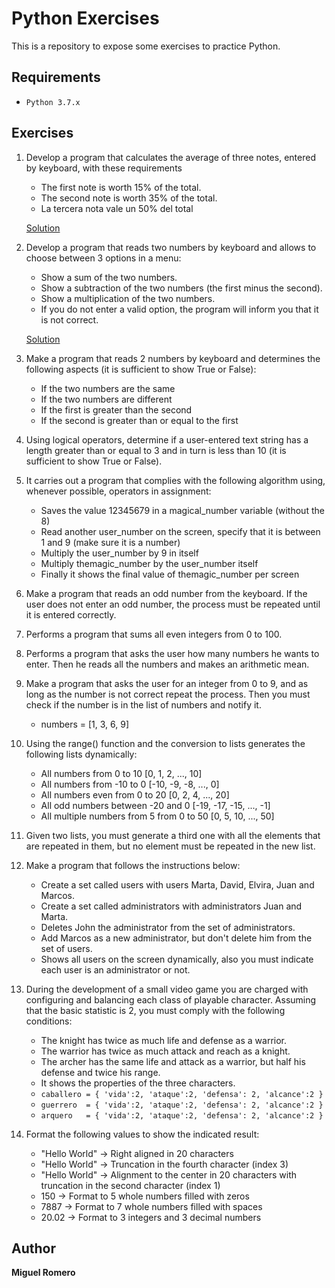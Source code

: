 # Python Exercises

This is a repository to expose some exercises to practice Python.

## Requirements

* `Python 3.7.x`

## Exercises
1. Develop a program that calculates the average of three notes, entered by keyboard, with these requirements 
    - The first note is worth 15% of the total. 
    - The second note is worth 35% of the total.
    - La tercera nota vale un 50% del total

    [Solution](calcula_nota_porcentual.py)
2. Develop a program that reads two numbers by keyboard and allows to choose between 3 options in a menu: 
    - Show a sum of the two numbers.
    - Show a subtraction of the two numbers (the first minus the second).
    - Show a multiplication of the two numbers.
    - If you do not enter a valid option, the program will inform you that it is not correct.

    [Solution](control_flujo_1.py)
3. Make a program that reads 2 numbers by keyboard and determines the following aspects (it is sufficient to show True or False):
    - If the two numbers are the same
    - If the two numbers are different
    - If the first is greater than the second
    - If the second is greater than or equal to the first
4. Using logical operators, determine if a user-entered text string has a length greater than or equal to 3 and in turn is less than 10 (it is sufficient to show True or False).
5. It carries out a program that complies with the following algorithm using, whenever possible, operators in assignment:
    - Saves the value 12345679 in a magical_number variable (without the 8)
    - Read another user_number on the screen, specify that it is between 1 and 9 (make sure it is a number)
    - Multiply the user_number by 9 in itself
    - Multiply themagic_number by the user_number itself
    - Finally it shows the final value of themagic_number per screen
6. Make a program that reads an odd number from the keyboard. If the user does not enter an odd number, the process must be repeated until it is entered correctly.
7. Performs a program that sums all even integers from 0 to 100.
8. Performs a program that asks the user how many numbers he wants to enter. Then he reads all the numbers and makes an arithmetic mean.
9. Make a program that asks the user for an integer from 0 to 9, and as long as the number is not correct repeat the process. Then you must check if the number is in the list of numbers and notify it.
    - numbers = [1, 3, 6, 9]
10. Using the range() function and the conversion to lists generates the following lists dynamically:
    - All numbers from 0 to 10 [0, 1, 2, ..., 10]
    - All numbers from -10 to 0 [-10, -9, -8, ..., 0]
    - All numbers even from 0 to 20 [0, 2, 4, ..., 20]
    - All odd numbers between -20 and 0 [-19, -17, -15, ..., -1]
    - All multiple numbers from 5 from 0 to 50 [0, 5, 10, ..., 50]  
11. Given two lists, you must generate a third one with all the elements that are repeated in them, but no element must be repeated in the new list.
12. Make a program that follows the instructions below:
    - Create a set called users with users Marta, David, Elvira, Juan and Marcos.
    - Create a set called administrators with administrators Juan and Marta.
    - Deletes John the administrator from the set of administrators.
    - Add Marcos as a new administrator, but don't delete him from the set of users.
    - Shows all users on the screen dynamically, also you must indicate each user is an administrator or not.
13. During the development of a small video game you are charged with configuring and balancing each class of playable character. Assuming that the basic statistic is 2, you must comply with the following conditions:
    - The knight has twice as much life and defense as a warrior.
    - The warrior has twice as much attack and reach as a knight.
    - The archer has the same life and attack as a warrior, but half his defense and twice his range.
    - It shows the properties of the three characters.
    - `caballero = { 'vida':2, 'ataque':2, 'defensa': 2, 'alcance':2 }`
    - `guerrero  = { 'vida':2, 'ataque':2, 'defensa': 2, 'alcance':2 }`
    - `arquero   = { 'vida':2, 'ataque':2, 'defensa': 2, 'alcance':2 }`
14. Format the following values to show the indicated result:
    - "Hello World" → Right aligned in 20 characters
    - "Hello World" → Truncation in the fourth character (index 3)
    - "Hello World" → Alignment to the center in 20 characters with truncation in the second character (index 1)
    - 150 → Format to 5 whole numbers filled with zeros
    - 7887 → Format to 7 whole numbers filled with spaces
    - 20.02 → Format to 3 integers and 3 decimal numbers


## Author
**Miguel Romero**